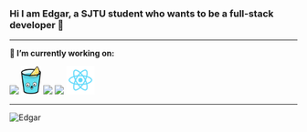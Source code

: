### Hi I am Edgar, a SJTU student who wants to be a full-stack developer 🚀


--------------------------------------------------------------------------------

**🌱 I’m currently working on:**


<code><a href="https://go.dev/" target="_blank"><img height="50" src="https://www.vectorlogo.zone/logos/golang/golang-icon.svg"></a></code>
<code><a href="https://github.com/gin-gonic/gin" target="_blank"><img height="50" src="https://raw.githubusercontent.com/gin-gonic/logo/master/color.png"></a></code>
<code><a href="https://www.python.org/" target="_blank"><img height="50" src="https://www.vectorlogo.zone/logos/python/python-ar21.svg"></a></code>
<code><a href="https://vue.js.org/" target="_blank"><img height="50" src="https://vue.js.org/vue.svg"></a></code>
<code><a href="https://reactjs.org/" target="_blank"><img height="50" src="https://raw.githubusercontent.com/github/explore/80688e429a7d4ef2fca1e82350fe8e3517d3494d/topics/react/react.png"></a></code>

--------------------------------------------------------------------------------


<!--
<code><a href="https://www.docker.com/" target="_blank"><img height="50" src="https://www.vectorlogo.zone/logos/docker/docker-ar21.svg"></a></code>
-->


![Edgar](https://github-readme-stats.vercel.app/api?username=Cyberist-Edgar&show_icons=true)

<!--
[![go-GIS](https://github-readme-stats.vercel.app/api/pin/?username=Cyberist-Edgar&repo=go-gis)](https://github.com/Cyberist-Edgar/go-GIS)
[![go-GIS](https://github-readme-stats.vercel.app/api/pin/?username=Cyberist-Edgar&repo=go-packages-notes)](https://github.com/Cyberist-Edgar/go-packages-notes)
-->
